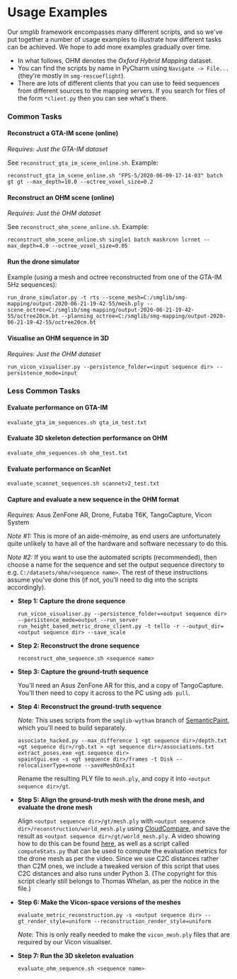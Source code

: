 # Usage Examples

Our *smglib* framework encompasses many different scripts, and so we've put together a number of usage examples to illustrate how different tasks can be achieved. We hope to add more examples gradually over time.

* In what follows, OHM denotes the *Oxford Hybrid Mapping* dataset.
* You can find the scripts by name in PyCharm using `Navigate -> File...` (they're mostly in `smg-rescueflight`).
* There are lots of different clients that you can use to feed sequences from different sources to the mapping servers. If you search for files of the form `*client.py` then you can see what's there.

### Common Tasks

#### Reconstruct a GTA-IM scene (online)

*Requires: Just the GTA-IM dataset*

See `reconstruct_gta_im_scene_online.sh`. Example:

```
reconstruct_gta_im_scene_online.sh "FPS-5/2020-06-09-17-14-03" batch gt gt --max_depth=10.0 --octree_voxel_size=0.2
```

#### Reconstruct an OHM scene (online)

*Requires: Just the OHM dataset*

See `reconstruct_ohm_scene_online.sh`. Example:

```
reconstruct_ohm_scene_online.sh single1 batch maskrcnn lcrnet --max_depth=4.0 --octree_voxel_size=0.05
```

#### Run the drone simulator

Example (using a mesh and octree reconstructed from one of the GTA-IM 5Hz sequences):

```
run_drone_simulator.py -t rts --scene_mesh=C:/smglib/smg-mapping/output-2020-06-21-19-42-55/mesh.ply --scene_octree=C:/smglib/smg-mapping/output-2020-06-21-19-42-55/octree20cm.bt --planning_octree=C:/smglib/smg-mapping/output-2020-06-21-19-42-55/octree20cm.bt
```

#### Visualise an OHM sequence in 3D

*Requires: Just the OHM dataset*

```
run_vicon_visualiser.py --persistence_folder=<input sequence dir> --persistence_mode=input
```

### Less Common Tasks

#### Evaluate performance on GTA-IM

```
evaluate_gta_im_sequences.sh gta_im_test.txt
```

#### Evaluate 3D skeleton detection performance on OHM

```
evaluate_ohm_sequences.sh ohm_test.txt
```

#### Evaluate performance on ScanNet

```
evaluate_scannet_sequences.sh scannetv2_test.txt
```

#### Capture and evaluate a new sequence in the OHM format

*Requires:* Asus ZenFone AR, Drone, Futaba T6K, TangoCapture, Vicon System

*Note #1:* This is more of an aide-mémoire, as end users are unfortunately quite unlikely to have all of the hardware and software necessary to do this.

*Note #2:* If you want to use the automated scripts (recommended), then choose a name for the sequence and set the output sequence directory to e.g. `C:/datasets/ohm/<sequence name>`. The rest of these instructions assume you've done this (if not, you'll need to dig into the scripts accordingly).

* **Step 1: Capture the drone sequence**

  ```
  run_vicon_visualiser.py --persistence_folder=<output sequence dir> --persistence_mode=output --run_server
  run_height_based_metric_drone_client.py -t tello -r --output_dir=<output sequence dir> --save_scale
  ```

* **Step 2: Reconstruct the drone sequence**

  ```
  reconstruct_ohm_sequence.sh <sequence name>
  ```

* **Step 3: Capture the ground-truth sequence**

  You'll need an Asus ZenFone AR for this, and a copy of TangoCapture. You'll then need to copy it across to the PC using `adb pull`.

* **Step 4: Reconstruct the ground-truth sequence**

  *Note:* This uses scripts from the `smglib-wytham` branch of [SemanticPaint](https://github.com/sgolodetz/spaint/tree/smglib-wytham), which you'll need to build separately.

  ```
  associate_hacked.py --max_difference 1 <gt sequence dir>/depth.txt <gt sequence dir>/rgb.txt > <gt sequence dir>/associations.txt
  extract_poses.exe <gt sequence dir>
  spaintgui.exe -s <gt sequence dir>/frames -t Disk --relocaliserType=none --saveMeshOnExit
  ```

  Rename the resulting PLY file to `mesh.ply`, and copy it into `<output sequence dir>/gt`.

* **Step 5: Align the ground-truth mesh with the drone mesh, and evaluate the drone mesh**

  Align `<output sequence dir>/gt/mesh.ply` with `<output sequence dir>/reconstruction/world_mesh.ply` using [CloudCompare](https://www.danielgm.net/cc), and save the result as `<output sequence dir>/gt/world_mesh.ply`. A video showing how to do this can be found [here](https://www.doc.ic.ac.uk/~ahanda/VaFRIC/living_room.html), as well as a script called `computeStats.py` that can be used to compute the evaluation metrics for the drone mesh as per the video. Since we use C2C distances rather than C2M ones, we include a tweaked version of this script that uses C2C distances and also runs under Python 3. (The copyright for this script clearly still belongs to Thomas Whelan, as per the notice in the file.)

* **Step 6: Make the Vicon-space versions of the meshes**

   ```
   evaluate_metric_reconstruction.py -s <output sequence dir> --gt_render_style=uniform --reconstruction_render_style=uniform
   ```

  *Note:* This is only really needed to make the `vicon_mesh.ply` files that are required by our Vicon visualiser.

* **Step 7: Run the 3D skeleton evaluation**

  ```
  evaluate_ohm_sequence.sh <sequence name>
  ```
